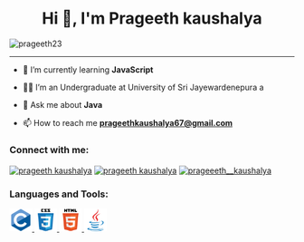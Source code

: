 <h1 align="center">Hi 👋, I'm Prageeth kaushalya</h1>
<p align="left"> <img src="https://komarev.com/ghpvc/?username=prageeth23&label=Profile%20views&color=0e75b6&style=flat" alt="prageeth23" /> </p>

---
- 🌱 I’m currently learning **JavaScript**
 
- 🧑‍🎓 I’m an Undergraduate at University of Sri Jayewardenepura a

- 💬 Ask me about **Java**

- 📫 How to reach me **prageethkaushalya67@gmail.com**

<h3 align="left">Connect with me:</h3>
<p align="left">
<a href="https://linkedin.com/in/prageeth kaushalya" target="blank"><img align="center" src="https://raw.githubusercontent.com/rahuldkjain/github-profile-readme-generator/master/src/images/icons/Social/linked-in-alt.svg" alt="prageeth kaushalya" height="30" width="40" /></a>
<a href="https://fb.com/prageeth kaushalya" target="blank"><img align="center" src="https://raw.githubusercontent.com/rahuldkjain/github-profile-readme-generator/master/src/images/icons/Social/facebook.svg" alt="prageeth kaushalya" height="30" width="40" /></a>
<a href="https://instagram.com/prageeeth__kaushalya" target="blank"><img align="center" src="https://raw.githubusercontent.com/rahuldkjain/github-profile-readme-generator/master/src/images/icons/Social/instagram.svg" alt="prageeeth__kaushalya" height="30" width="40" /></a>
</p>

<h3 align="left">Languages and Tools:</h3>
<p align="left"> <a href="https://www.cprogramming.com/" target="_blank" rel="noreferrer"> <img src="https://raw.githubusercontent.com/devicons/devicon/master/icons/c/c-original.svg" alt="c" width="40" height="40"/> </a> <a href="https://www.w3schools.com/css/" target="_blank" rel="noreferrer"> <img src="https://raw.githubusercontent.com/devicons/devicon/master/icons/css3/css3-original-wordmark.svg" alt="css3" width="40" height="40"/> </a> <a href="https://www.w3.org/html/" target="_blank" rel="noreferrer"> <img src="https://raw.githubusercontent.com/devicons/devicon/master/icons/html5/html5-original-wordmark.svg" alt="html5" width="40" height="40"/> </a> <a href="https://www.java.com" target="_blank" rel="noreferrer"> <img src="https://raw.githubusercontent.com/devicons/devicon/master/icons/java/java-original.svg" alt="java" width="40" height="40"/> </a> </p>
